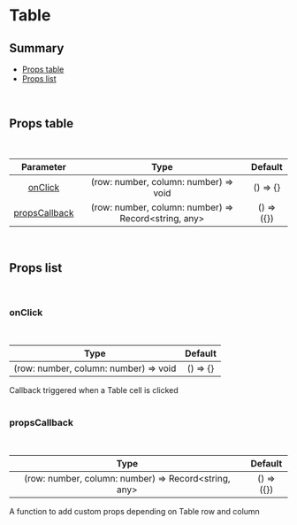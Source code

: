 # Table

## Summary

- [Props table](#props-table)
- [Props list](#props-list)

<br>

## Props table

<br>

<!-- prettier-ignore -->
| <div style='text-align:center;margin:auto;'>Parameter</div> | <div style='text-align:center;margin:auto;'>Type</div> | <div style='text-align:center;margin:auto;'>Default</div> |
| ----------------------------------------------------------- | --------------------------------------------------------- | ------------------------------------------------------------- |
| <div style='text-align:center;margin:auto;'>[onClick](#onclick)</div> | <div style='text-align:center;margin:auto;'>(row: number, column: number) => void</div> | <div style='text-align:center;margin:auto;'>() => {}</div> |
| <div style='text-align:center;margin:auto;'>[propsCallback](#propscallback)</div> | <div style='text-align:center;margin:auto;'>(row: number, column: number) => Record<string, any></div> | <div style='text-align:center;margin:auto;'>() => ({})</div> |

<br>

## Props list

<br>

### onClick

<br>

<!-- prettier-ignore -->
| <div style='text-align:center;margin:auto;'>Type</div> | <div style='text-align:center;margin:auto;'>Default</div> |
| ---------------------------------------------------------- | --------------------------------------------------------- |
| <div style='text-align:center;margin:auto;'>(row: number, column: number) => void</div> | <div style='text-align:center;margin:auto;'>() => {}</div> |

Callback triggered when a Table cell is clicked<br><br>

### propsCallback

<br>

<!-- prettier-ignore -->
| <div style='text-align:center;margin:auto;'>Type</div> | <div style='text-align:center;margin:auto;'>Default</div> |
| ---------------------------------------------------------- | --------------------------------------------------------- |
| <div style='text-align:center;margin:auto;'>(row: number, column: number) => Record<string, any></div> | <div style='text-align:center;margin:auto;'>() => ({})</div> |

A function to add custom props depending on Table row and column<br><br>
